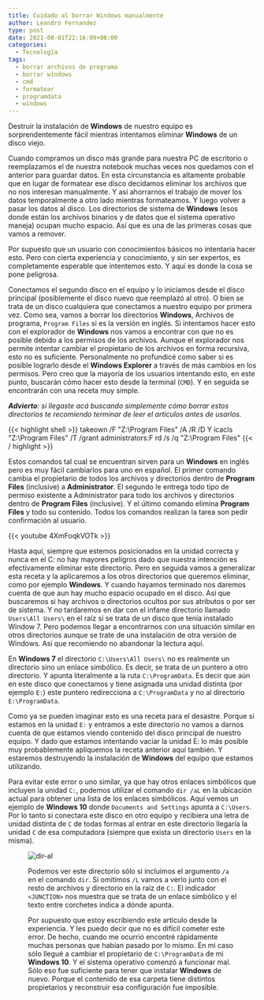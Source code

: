 ```yaml
---
title: Cuidado al borrar Windows manualmente
author: Leandro Fernandez
type: post
date: 2021-08-01T22:16:09+00:00
categories:
  - Tecnología
tags:
  - borrar archivos de programa
  - borrar windows
  - cmd
  - formatear
  - programdata
  - windows
---
```


Destruir la instalación de **Windows** de nuestro equipo es sorprendentemente fácil mientras intentamos eliminar **Windows** de un disco viejo.

Cuando compramos un disco más grande para nuestra PC de escritorio o reemplazamos el de nuestra notebook muchas veces nos quedamos con el anterior para guardar datos. En esta circunstancia es altamente probable que en lugar de formatear ese disco decidamos eliminar los archivos que no nos interesan manualmente. Y así ahorrarnos el trabajo de mover los datos temporalmente a otro lado mientras formateamos. Y luego volver a pasar los datos al disco. Los directorios de sistema de **Windows** (esos donde están los archivos binarios y de datos que el sistema operativo maneja) ocupan mucho espacio. Así que es una de las primeras cosas que vamos a remover.

Por supuesto que un usuario con conocimientos básicos no intentaría hacer esto. Pero con cierta experiencia y conocimiento, y sin ser expertos, es completamente esperable que intentemos esto. Y aquí es donde la cosa se pone peligrosa.

Conectamos el segundo disco en el equipo y lo iniciamos desde el disco principal (posiblemente el disco nuevo que reemplazó al otro). O bien se trata de un disco cualquiera que conectamos a nuestro equipo por primera vez. Como sea, vamos a borrar los directorios **Windows**, Archivos de programa, `Program Files` si es la versión en inglés. Si intentamos hacer esto con el explorador de **Windows** nos vamos a encontrar con que no es posible debido a los permisos de los archivos. Aunque el explorador nos permite intentar cambiar el propietario de los archivos en forma recursiva, esto no es suficiente. Personalmente no profundicé como saber si es posible lograrlo desde el **Windows Explorer** a través de más cambios en los permisos. Pero creo que la mayoría de los usuarios intentando esto, en este punto, buscarán cómo hacer esto desde la terminal (`CMD`). Y en seguida se encontrarán con una receta muy simple.

_**Advierto**: si llegaste acá buscando simplemente cómo borrar estos directorios te recomiendo terminar de leer el artículos antes de usarlos._

{{< highlight shell >}}
takeown /F "Z:\Program Files" /A /R /D Y
icacls "Z:\Program Files" /T /grant administrators:F
rd /s /q "Z:\Program Files"
{{< / highlight >}}

Estos comandos tal cual se encuentran sirven para un **Windows** en inglés pero es muy fácil cambiarlos para uno en español. El primer comando cambia el propietario de todos los archivos y directorios dentro de **Program Files** (inclusive) a **Administrator**. El segundo le entrega todo tipo de permiso existente a Administrator para todo los archivos y directorios dentro de **Program Files** (inclusive). Y el último comando elimina **Program Files** y todo su contenido. Todos los comandos realizan la tarea son pedir confirmación al usuario.

{{< youtube 4XmFoqkVOTk >}}

Hasta aquí, siempre que estemos posicionados en la unidad correcta y nunca en el C: no hay mayores peligros dado que nuestra intención es efectivamente eliminar este directorio. Pero en seguida vamos a generalizar esta receta y la aplicaremos a los otros directorios que queremos eliminar, como por ejemplo **Windows**. Y cuando hayamos terminado nos daremos cuenta de que aun hay mucho espacio ocupado en el disco. Así que buscaremos si hay archivos o directorios ocultos por sus atributos o por ser de sistema. Y no tardaremos en dar con el infame directorio llamado `Users\All Users\` en el raíz si se trata de un disco que tenía instalado Window 7. Pero podemos llegar a encontrarnos con una situación similar en otros directorios aunque se trate de una instalación de otra versión de Windows. Así que recomiendo no abandonar la lectura aquí.

En **Windows 7** el directorio  `C:\Users\All Users\` no es realmente un directorio sino un enlace simbólico. Es decir, se trata de un puntero a otro directorio. Y apunta literalmente a la ruta `C:\ProgramData`. Es decir que aún en este disco que conectamos y tiene asignada una unidad distinta (por ejemplo `E:`) este puntero redirecciona a `C:\ProgramData` y no al directorio `E:\ProgramData`.

Como ya se pueden imaginar esto es una receta para el desastre. Porque si estamos en la unidad `E:` y entramos a este directorio no vamos a darnos cuenta de que estamos viendo contenido del disco principal de nuestro equipo. Y dado que estamos intentando vaciar la unidad E: lo más posible muy probablemente apliquemos la receta anterior aquí también. Y estaremos destruyendo la instalación de **Windows** del equipo que estamos utilizando.

Para evitar este error o uno similar, ya que hay otros enlaces simbólicos que incluyen la unidad `C:`, podemos utilizar el comando `dir /aL` en la ubicación actual para obtener una lista de los enlaces simbólicos. Aquí vemos un ejemplo de **Windows 10** donde `Documents and Settings` apunta a `C:\Users`. Por lo tanto si conectara este disco en otro equipo y recibiera una letra de unidad distinta de `C` de todas formas al entrar en este directorio llegaría la unidad `C` de esa computadora (siempre que exista un directorio `Users` en la misma).<figure class="wp-block-image size-full">

![dir-al](/2021/08/dir-al.png) 

Podemos ver este directorio sólo si incluimos el argumento `/a` en el comando `dir`. Si omitimos `/L` vamos a verlo junto con el resto de archivos y directorio en la raíz de `C:`. El indicador `<JUNCTION>` nos muestra que se trata de un enlace simbólico y el texto entre corchetes indica a dónde apunta.

Por supuesto que estoy escribiendo este artículo desde la experiencia. Y les puedo decir que no es difícil cometer este error. De hecho, cuando me ocurrió encontré rápidamente muchas personas que habían pasado por lo mismo. En mi caso sólo llegué a cambiar el propietario de `C:\ProgramData` de mi **Windows 10**. Y el sistema operativo comenzó a funcionar mal. Sólo eso fue suficiente para tener que instalar **Windows** de nuevo. Porque el contenido de esa carpeta tiene distintos propietarios y reconstruir esa configuración fue imposible.
